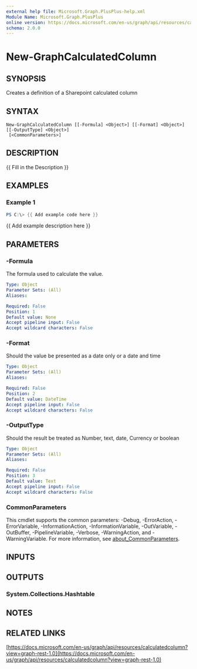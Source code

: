 ```yaml
---
external help file: Microsoft.Graph.PlusPlus-help.xml
Module Name: Microsoft.Graph.PlusPlus
online version: https://docs.microsoft.com/en-us/graph/api/resources/calculatedcolumn?view=graph-rest-1.0
schema: 2.0.0
---
```


# New-GraphCalculatedColumn

## SYNOPSIS
Creates a definition of a Sharepoint calculated column

## SYNTAX

```
New-GraphCalculatedColumn [[-Formula] <Object>] [[-Format] <Object>] [[-OutputType] <Object>]
 [<CommonParameters>]
```

## DESCRIPTION
{{ Fill in the Description }}

## EXAMPLES

### Example 1
```powershell
PS C:\> {{ Add example code here }}
```

{{ Add example description here }}

## PARAMETERS

### -Formula
The formula used to calculate the value.

```yaml
Type: Object
Parameter Sets: (All)
Aliases:

Required: False
Position: 1
Default value: None
Accept pipeline input: False
Accept wildcard characters: False
```

### -Format
Should the value be presented as a date only or a date and time

```yaml
Type: Object
Parameter Sets: (All)
Aliases:

Required: False
Position: 2
Default value: DateTime
Accept pipeline input: False
Accept wildcard characters: False
```

### -OutputType
Should the result be treated as Number, text, date, Currency or boolean

```yaml
Type: Object
Parameter Sets: (All)
Aliases:

Required: False
Position: 3
Default value: Text
Accept pipeline input: False
Accept wildcard characters: False
```

### CommonParameters
This cmdlet supports the common parameters: -Debug, -ErrorAction, -ErrorVariable, -InformationAction, -InformationVariable, -OutVariable, -OutBuffer, -PipelineVariable, -Verbose, -WarningAction, and -WarningVariable. For more information, see [about_CommonParameters](http://go.microsoft.com/fwlink/?LinkID=113216).

## INPUTS

## OUTPUTS

### System.Collections.Hashtable
## NOTES

## RELATED LINKS

[https://docs.microsoft.com/en-us/graph/api/resources/calculatedcolumn?view=graph-rest-1.0](https://docs.microsoft.com/en-us/graph/api/resources/calculatedcolumn?view=graph-rest-1.0)


